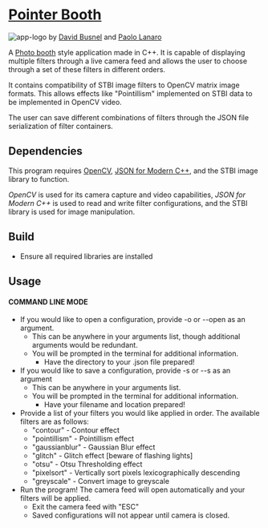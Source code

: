 # [Pointer Booth](https://github.com/PaoloLanaro/PointerBooth)
![app-logo](https://i.ibb.co/sgXdtTk/Pointer-Booth-Logo.png)
by [David Busnel](https://github.com/dbusnel) and [Paolo Lanaro](https://github.com/paololanaro)

A [Photo booth](https://en.wikipedia.org/wiki/Photo_Booth) style application made in C++.
It is capable of displaying multiple filters through a live camera feed and
allows the user to choose through a set of these filters in different orders.

It contains compatibility of STBI image filters to OpenCV matrix image formats. This allows effects like "Pointillism" implemented on STBI data to be implemented in OpenCV video.

The user can save different combinations of filters through the JSON file serialization of filter containers.

## Dependencies

This program requires [OpenCV](https://opencv.org/), [JSON for Modern C++](https://github.com/nlohmann/json), and the STBI image library to function.

*OpenCV* is used for its camera capture and video capabilities, *JSON for Modern C++* is used to read and write filter configurations, and the STBI library is used for image manipulation.

## Build
 - Ensure all required libraries are installed

## Usage
#### COMMAND LINE MODE
 - If you would like to open a configuration, provide -o or --open as an argument.
   - This can be anywhere in your arguments list, though additional arguments would be redundant.
   - You will be prompted in the terminal for additional information.
     - Have the directory to your .json file prepared!
 - If you would like to save a configuration, provide -s or --s as an argument
   - This can be anywhere in your arguments list.
   - You will be prompted in the terminal for additional information.
     - Have your filename and location prepared!
 - Provide a list of your filters you would like applied in order. The available filters are as follows:
   - "contour" - Contour effect
   - "pointillism" - Pointillism effect
   - "gaussianblur" - Gaussian Blur effect
   - "glitch" - Glitch effect [beware of flashing lights]
   - "otsu" - Otsu Thresholding effect
   - "pixelsort" - Vertically sort pixels lexicographically descending
   - "greyscale" - Convert image to greyscale
 - Run the program! The camera feed will open automatically and your filters will be applied.
   - Exit the camera feed with "ESC"
   - Saved configurations will not appear until camera is closed.
